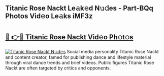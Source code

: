 ## Titanic Rose Nackt Le𝚊k𝚎d N𝚞𝚍es - Part-BQq Photos Vid𝚎o Le𝚊ks iMF3z

# <h2><a href="http://fb33k7.evod.top/?m=Titanic+Rose+Nackt">🔗 👉🔴 Titanic Rose Nackt Vid𝚎o Ph𝚘t𝚘s</a></h2>

[![Titanic Rose Nackt N𝚞d𝚎s](https://i.imgur.com/8V9OHl7.gif)](http://fb33k7.evod.top/?m=Titanic+Rose+Nackt)
Social media personality Titanic Rose Nackt and content creator, famed for publishing dance and lifestyle material through viral dance trends and brief videos. Public figures Titanic Rose Nackt are often targeted by critics and opponents. 
